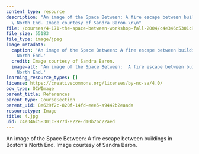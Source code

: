 ```yaml
---
content_type: resource
description: "An image of the Space Between: A fire escape between buildings in Boston's\
  \ North End. Image courtesy of Sandra Baron.\r\n"
file: /courses/4-171-the-space-between-workshop-fall-2004/c4e346c5301c977d822ed10b26c22aed_4.jpg
file_size: 55183
file_type: image/jpeg
image_metadata:
  caption: 'An image of the Space Between: A fire escape between buildings in Boston''s
    North End.'
  credit: Image courtesy of Sandra Baron.
  image-alt: 'An image of the Space Between:  A fire escape between buildings in Boston''s
    North End.'
learning_resource_types: []
license: https://creativecommons.org/licenses/by-nc-sa/4.0/
ocw_type: OCWImage
parent_title: References
parent_type: CourseSection
parent_uid: 8e629f2c-820f-14fd-eee5-a9442b2eaada
resourcetype: Image
title: 4.jpg
uid: c4e346c5-301c-977d-822e-d10b26c22aed
---
```

An image of the Space Between: A fire escape between buildings in Boston's North End. Image courtesy of Sandra Baron.

